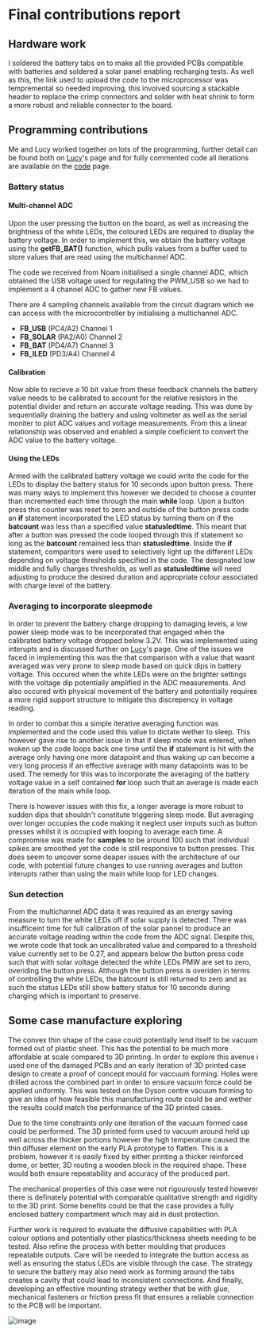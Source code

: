 # Final contributions report   


## Hardware work
I soldered the battery tabs on to make all the provided PCBs compatible with batteries and soldered a solar panel enabling recharging tests. As well as this, the link used to upload the code to the microprocessor was tempremental so needed improving, this involved sourcing a stackable header to replace the crimp connectors and solder with heat shrink to form a more robust and reliable connector to the board.

## Programming contributions 
Me and Lucy worked together on lots of the programming, further detail can be found both on [Lucy](Lucy)'s page and for fully commented code all iterations are available on the [code](code) page.
### Battery status 
#### Multi-channel ADC
Upon the user pressing the button on the board, as well as increasing the brightness of the white LEDs, the coloured LEDs are required to display the battery voltage. In order to implement this, we obtain the battery voltage using the **getFB_BAT()** function, which pulls values from a buffer used to store values that are read using the multichannel ADC. 

The code we received from Noam initialised a single channel ADC, which obtained the USB voltage used for regulating the PWM_USB so we had to implement a 4 channel ADC to gather new FB values. 

There are 4 sampling channels available from the circuit diagram which we can access with the microcontroller by initialising a multichannel ADC. 
  - **FB_USB** (PC4/A2) Channel 1
  - **FB_SOLAR** (PA2/A0) Channel 2
  - **FB_BAT** (PD4/A7) Channel 3
  - **FB_ILED** (PD3/A4) Channel 4
    
#### Calibration
Now able to recieve a 10 bit value from these feedback channels the battery value needs to be calibrated to account for the relative resistors in the potential divider and return an accurate voltage reading. This was done by sequentially draining the battery and using voltmeter as well as the serial moniter to plot ADC values and voltage measurements. From this a linear relationship was observed and enabled a simple coeficient to convert the ADC value to the battery voltage. 

#### Using the LEDs 
Armed with the calibrated battery voltage we could write the code for the LEDs to display the battery status for 10 seconds upon button press. There was many ways to implement this however we decided to choose a counter than incremented each time through the main **while** loop. Upon a button press this counter was reset to zero and outside of the button press code an **if** statement incorporated the LED status by turning them on if the **batcount** was less than a specified value **statusledtime**. This meant that after a button was pressed the code looped through this if statement so long as the **batcount** remained less than **statusledtime**. Inside the **if** statement, comparitors were used to selectively light up the different LEDs depending on voltage thresholds specified in the code. The designated low middle and fully charges thresholds, as well as **statusledtime** will need adjusting to produce the desired duration and appropriate colour associated with charge level of the battery.

### Averaging to incorporate sleepmode 
In order to prevent the battery charge dropping to damaging levels, a low power sleep mode was to be incorporated that engaged when the calibrated battery voltage dropped below 3.2V. This was implemented using interupts and is discussed further on [Lucy](Lucy)'s page. One of the issues we faced in implementing this was the that comparison with a value that wasnt averaged was very prone to sleep mode based on quick dips in battery voltage. This occured when the white LEDs were on the brighter settings with the voltage dip potentially amplified in the ADC measurements. And also occured with physical movement of the battery and potentially requires a more rigid support structure to mitigate this discrepency in voltage reading.

In order to combat this a simple iterative averaging function was implemented and the code used this value to dictate wether to sleep. This however gave rise to another issue in that if sleep mode was entered, when woken up the code loops back one time until the **if** statement is hit with the average only having one more datapoint and thus waking up can become a very long process if an effective average with many datapoints was to be used. The remedy for this was to incorporate the averaging of the battery voltage value in a self contained **for** loop such that an average is made each iteration of the main while loop.

There is however issues with this fix, a longer average is more robust to sudden dips that shouldn't constitute triggering sleep mode. But averaging over longer occupies the code making it neglect user imputs such as button presses whilst it is occupied with looping to average each time. A compromise was made for **samples** to be around 100 such that individual spikes are smoothed yet the code is still responsive to button presses. This does seem to uncover some deaper issues with the architecture of our code, with potential future changes to use running averages and button interupts rather than using the main while loop for LED changes. 

### Sun detection
From the multichannel ADC data it was required as an energy saving measure to turn the white LEDs off if solar supply is detected. There was insufficeint time for full calibration of the solar pannel to produce an accurate voltage reading within the code from the ADC signal. Despite this, we wrote code that took an uncalibrated value and compared to a threshold value currently set to be 0.27, and appears below the button press code such that with solar voltage detected the white LEDs PMW are set to zero, overiding the button press. Although the button press is overiden in terms of controlling the white LEDs, the batcount is still returned to zero and as such the status LEDs still show battery status for 10 seconds during charging which is important to preserve. 

## Some case manufacture exploring 
The convex thin shape of the case could potentially lend itself to be vacuum formed out of plastic sheet. This has the potential to be much more affordable at scale compared to 3D printing. In order to explore this avenue i used one of the damaged PCBs and an early iteration of 3D printed case design to create a proof of concept mould for vaccuum forming. Holes were drilled across the combined part in order to ensure vacuum force could be applied uniformly. This was tested on the Dyson centre vacuum forming to give an idea of how feasible this manufacturing route could be and wether the results could match the performance of the 3D printed cases. 

Due to the time constraints only one iteration of the vacuum formed case could be performed. The 3D printed form used to vacuum around held up well across the thicker portions however the high temperature caused the thin diffuser element on the early PLA prototype to flatten. This is a problem, however it is easily fixed by either printing a thicker reinforced dome, or better, 3D routing a wooden block in the required shape. These would both ensure repeatability and accuracy of the produced part.

The mechanical properties of this case were not rigourously tested however there is definately potential with comparable qualitative strength and rigidity to the 3D print. Some benefits could be that the case provides a fully enclosed battery compartment which may aid in dust protection.

Further work is required to evaluate the diffusive capabilities with PLA colour options and potentially other plastics/thickness sheets needing to be tested. Also refine the process with better moulding that produces repeatable outputs. Care will be needed to integrate the button access as well as ensuring the status LEDs are visible through the case. The strategy to secure the battery may also need work as forming around the tabs creates a cavity that could lead to inconsistent connections. And finally, developing an effective mounting strategy wether that be with glue, mechanical fasteners or friction press fit that ensures a reliable connection to the PCB will be important. 



![image](https://github.com/user-attachments/assets/6edc0e43-20a9-4def-be17-9e4c2de4bff5)

